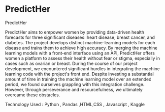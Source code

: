 # PredictHer
PredictHer

PredictHer aims to empower women by providing data-driven health forecasts for three significant diseases: heart disease, breast cancer, and diabetes. The project develops distinct machine-learning models for each disease and trains them to achieve high accuracy. By merging the machine learning models with a front-end interface using an API, PredictHer offers women a platform to assess their health without fear or stigma, especially in cases such as ovarian or breast.
During the course of our project development, we encountered significant hurdles in integrating the machine learning code with the project's front end. Despite investing a substantial amount of time in training the machine learning model over an extended period, we found ourselves grappling with this integration challenge. However, through perseverance and resourcefulness, we ultimately overcame these obstacles.

Technology Used : Python , Pandas ,HTML,CSS , Javascript , Kaggle
